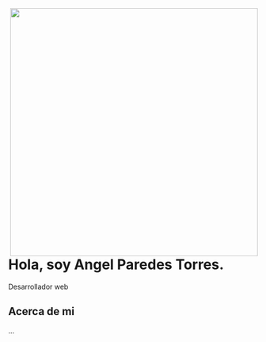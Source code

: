 <img align="right" width="500" height="500" src="https://c0.klipartz.com/pngpicture/1017/147/gratis-png-banner-web-pagina-web-banner-de-elementos-de-diseno-web-con-estilo.png">


# Hola, soy Angel Paredes Torres.

Desarrollador web

## Acerca de mi

...

